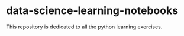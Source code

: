 # data-science-learning-notebooks
This repository is dedicated to all the python learning exercises.
